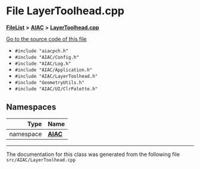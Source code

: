 

# File LayerToolhead.cpp



[**FileList**](files.md) **>** [**AIAC**](dir_21da83368f7816722f2b707a7b03c84f.md) **>** [**LayerToolhead.cpp**](LayerToolhead_8cpp.md)

[Go to the source code of this file](LayerToolhead_8cpp_source.md)



* `#include "aiacpch.h"`
* `#include "AIAC/Config.h"`
* `#include "AIAC/Log.h"`
* `#include "AIAC/Application.h"`
* `#include "AIAC/LayerToolhead.h"`
* `#include "GeometryUtils.h"`
* `#include "AIAC/UI/ClrPalette.h"`













## Namespaces

| Type | Name |
| ---: | :--- |
| namespace | [**AIAC**](namespaceAIAC.md) <br> |





















































------------------------------
The documentation for this class was generated from the following file `src/AIAC/LayerToolhead.cpp`

